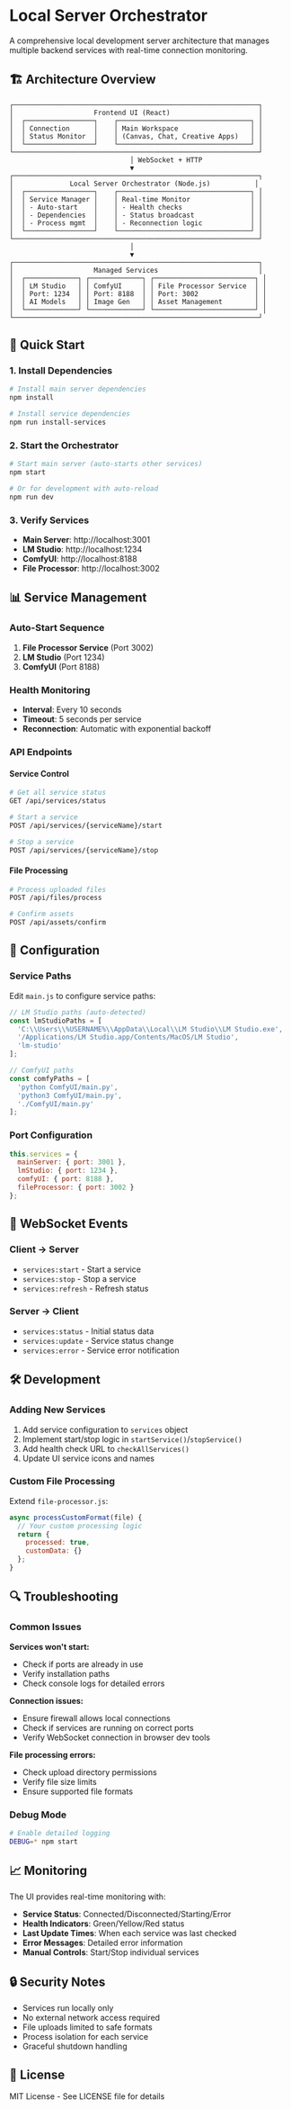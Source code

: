 # Local Server Orchestrator

A comprehensive local development server architecture that manages multiple backend services with real-time connection monitoring.

## 🏗️ Architecture Overview

```
┌─────────────────────────────────────────────────────────────┐
│                    Frontend UI (React)                      │
│  ┌─────────────────┐    ┌─────────────────────────────────┐ │
│  │ Connection      │    │ Main Workspace                  │ │
│  │ Status Monitor  │    │ (Canvas, Chat, Creative Apps)   │ │
│  └─────────────────┘    └─────────────────────────────────┘ │
└─────────────────────────────────────────────────────────────┘
                              │ WebSocket + HTTP
                              ▼
┌─────────────────────────────────────────────────────────────┐
│              Local Server Orchestrator (Node.js)           │
│  ┌─────────────────┐    ┌─────────────────────────────────┐ │
│  │ Service Manager │    │ Real-time Monitor               │ │
│  │ - Auto-start    │    │ - Health checks                 │ │
│  │ - Dependencies  │    │ - Status broadcast              │ │
│  │ - Process mgmt  │    │ - Reconnection logic            │ │
│  └─────────────────┘    └─────────────────────────────────┘ │
└─────────────────────────────────────────────────────────────┘
                              │
                              ▼
┌─────────────────────────────────────────────────────────────┐
│                    Managed Services                         │
│  ┌─────────────┐ ┌─────────────┐ ┌─────────────────────────┐ │
│  │ LM Studio   │ │ ComfyUI     │ │ File Processor Service  │ │
│  │ Port: 1234  │ │ Port: 8188  │ │ Port: 3002              │ │
│  │ AI Models   │ │ Image Gen   │ │ Asset Management        │ │
│  └─────────────┘ └─────────────┘ └─────────────────────────┘ │
└─────────────────────────────────────────────────────────────┘
```

## 🚀 Quick Start

### 1. Install Dependencies
```bash
# Install main server dependencies
npm install

# Install service dependencies
npm run install-services
```

### 2. Start the Orchestrator
```bash
# Start main server (auto-starts other services)
npm start

# Or for development with auto-reload
npm run dev
```

### 3. Verify Services
- **Main Server**: http://localhost:3001
- **LM Studio**: http://localhost:1234
- **ComfyUI**: http://localhost:8188
- **File Processor**: http://localhost:3002

## 📊 Service Management

### Auto-Start Sequence
1. **File Processor Service** (Port 3002)
2. **LM Studio** (Port 1234) 
3. **ComfyUI** (Port 8188)

### Health Monitoring
- **Interval**: Every 10 seconds
- **Timeout**: 5 seconds per service
- **Reconnection**: Automatic with exponential backoff

### API Endpoints

#### Service Control
```bash
# Get all service status
GET /api/services/status

# Start a service
POST /api/services/{serviceName}/start

# Stop a service
POST /api/services/{serviceName}/stop
```

#### File Processing
```bash
# Process uploaded files
POST /api/files/process

# Confirm assets
POST /api/assets/confirm
```

## 🔧 Configuration

### Service Paths
Edit `main.js` to configure service paths:

```javascript
// LM Studio paths (auto-detected)
const lmStudioPaths = [
  'C:\\Users\\%USERNAME%\\AppData\\Local\\LM Studio\\LM Studio.exe',
  '/Applications/LM Studio.app/Contents/MacOS/LM Studio',
  'lm-studio'
];

// ComfyUI paths
const comfyPaths = [
  'python ComfyUI/main.py',
  'python3 ComfyUI/main.py',
  './ComfyUI/main.py'
];
```

### Port Configuration
```javascript
this.services = {
  mainServer: { port: 3001 },
  lmStudio: { port: 1234 },
  comfyUI: { port: 8188 },
  fileProcessor: { port: 3002 }
};
```

## 🔌 WebSocket Events

### Client → Server
- `services:start` - Start a service
- `services:stop` - Stop a service
- `services:refresh` - Refresh status

### Server → Client
- `services:status` - Initial status data
- `services:update` - Service status change
- `services:error` - Service error notification

## 🛠️ Development

### Adding New Services
1. Add service configuration to `services` object
2. Implement start/stop logic in `startService()`/`stopService()`
3. Add health check URL to `checkAllServices()`
4. Update UI service icons and names

### Custom File Processing
Extend `file-processor.js`:
```javascript
async processCustomFormat(file) {
  // Your custom processing logic
  return {
    processed: true,
    customData: {}
  };
}
```

## 🔍 Troubleshooting

### Common Issues

**Services won't start:**
- Check if ports are already in use
- Verify installation paths
- Check console logs for detailed errors

**Connection issues:**
- Ensure firewall allows local connections
- Check if services are running on correct ports
- Verify WebSocket connection in browser dev tools

**File processing errors:**
- Check upload directory permissions
- Verify file size limits
- Ensure supported file formats

### Debug Mode
```bash
# Enable detailed logging
DEBUG=* npm start
```

## 📈 Monitoring

The UI provides real-time monitoring with:
- **Service Status**: Connected/Disconnected/Starting/Error
- **Health Indicators**: Green/Yellow/Red status
- **Last Update Times**: When each service was last checked
- **Error Messages**: Detailed error information
- **Manual Controls**: Start/Stop individual services

## 🔒 Security Notes

- Services run locally only
- No external network access required
- File uploads limited to safe formats
- Process isolation for each service
- Graceful shutdown handling

## 📝 License

MIT License - See LICENSE file for details